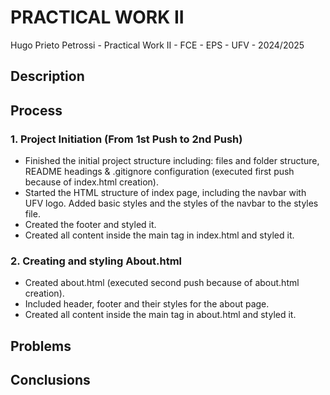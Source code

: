 # PRACTICAL WORK II

Hugo Prieto Petrossi - Practical Work II - FCE - EPS - UFV - 2024/2025

## Description

## Process

### 1. Project Initiation (From 1st Push to 2nd Push)

- Finished the initial project structure including: files and folder structure, README headings & .gitignore configuration (executed first push because of index.html creation).
- Started the HTML structure of index page, including the navbar with UFV logo. Added basic styles and the styles of the navbar to the styles file.
- Created the footer and styled it.
- Created all content inside the main tag in index.html and styled it.

### 2. Creating and styling About.html

- Created about.html (executed second push because of about.html creation).
- Included header, footer and their styles for the about page.
- Created all content inside the main tag in about.html and styled it.

## Problems

## Conclusions
